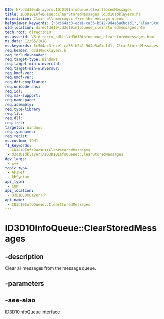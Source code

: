 ```yaml
---
UID: NF:d3d10sdklayers.ID3D10InfoQueue.ClearStoredMessages
title: ID3D10InfoQueue::ClearStoredMessages (d3d10sdklayers.h)
description: Clear all messages from the message queue.
helpviewer_keywords: ["6c564ac3-ece1-ca35-b542-9d4e5a0bc1d1","ClearStoredMessages","ClearStoredMessages method [Direct3D 10]","ClearStoredMessages method [Direct3D 10]","ID3D10InfoQueue interface","ID3D10InfoQueue interface [Direct3D 10]","ClearStoredMessages method","ID3D10InfoQueue.ClearStoredMessages","ID3D10InfoQueue::ClearStoredMessages","d3d10sdklayers/ID3D10InfoQueue::ClearStoredMessages","direct3d10.id3d10infoqueue_clearstoredmessages"]
old-location: direct3d10\id3d10infoqueue_clearstoredmessages.htm
tech.root: direct3d10
ms.assetid: VS|directx_sdk|~\id3d10infoqueue_clearstoredmessages.htm
ms.date: 12/05/2018
ms.keywords: 6c564ac3-ece1-ca35-b542-9d4e5a0bc1d1, ClearStoredMessages, ClearStoredMessages method [Direct3D 10], ClearStoredMessages method [Direct3D 10],ID3D10InfoQueue interface, ID3D10InfoQueue interface [Direct3D 10],ClearStoredMessages method, ID3D10InfoQueue.ClearStoredMessages, ID3D10InfoQueue::ClearStoredMessages, d3d10sdklayers/ID3D10InfoQueue::ClearStoredMessages, direct3d10.id3d10infoqueue_clearstoredmessages
req.header: d3d10sdklayers.h
req.include-header: 
req.target-type: Windows
req.target-min-winverclnt: 
req.target-min-winversvr: 
req.kmdf-ver: 
req.umdf-ver: 
req.ddi-compliance: 
req.unicode-ansi: 
req.idl: 
req.max-support: 
req.namespace: 
req.assembly: 
req.type-library: 
req.lib: 
req.dll: 
req.irql: 
targetos: Windows
req.typenames: 
req.redist: 
ms.custom: 19H1
f1_keywords:
 - ID3D10InfoQueue::ClearStoredMessages
 - d3d10sdklayers/ID3D10InfoQueue::ClearStoredMessages
dev_langs:
 - c++
topic_type:
 - APIRef
 - kbSyntax
api_type:
 - COM
api_location:
 - D3D10SDKLayers.h
api_name:
 - ID3D10InfoQueue::ClearStoredMessages
---
```


# ID3D10InfoQueue::ClearStoredMessages


## -description

Clear all messages from the message queue.

## -parameters

## -see-also

<a href="/windows/desktop/api/d3d10sdklayers/nn-d3d10sdklayers-id3d10infoqueue">ID3D10InfoQueue Interface</a>


